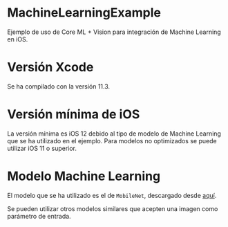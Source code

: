 # MachineLearningExample
Ejemplo de uso de Core ML + Vision para integración de Machine Learning en iOS.

# Versión Xcode
Se ha compilado con la versión 11.3.

# Versión mínima de iOS
La versión mínima es iOS 12 debido al tipo de modelo de Machine Learning que se ha utilizado en el ejemplo. Para modelos no optimizados se puede utilizar iOS 11 o superior.

# Modelo Machine Learning
El modelo que se ha utilizado es el de `MobileNet`, descargado desde [aquí](https://developer.apple.com/machine-learning/models/).

Se pueden utilizar otros modelos similares que acepten una imagen como parámetro de entrada.
